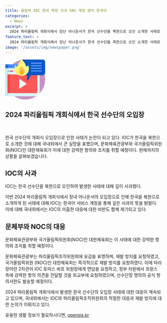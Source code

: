 ```yaml
---
title: 올림픽 IOC 한국 북한 사과 SNS 계정 영어 한국어
categories:
  - News
excerpt: >
  2024 파리올림픽 개회식에서 장난 아나운서가 한국 선수단을 북한으로 오인 소개한 사태로 국제올림픽위원회(IOC)가 사과했다. 이에 문화체육관광부는 파리올림픽조직위원회에 유감 표명하고, 국가올림픽위원회는 재발 방지를 요청했다. 대한체육회는 항의서한을 보낼 예정이며, 정부는 프랑스 측에 강력한 항의를 전달할 것을 외교부에 요청했다. (150자)
feature_text: >
  2024 파리올림픽 개회식에서 장난 아나운서가 한국 선수단을 북한으로 오인 소개한 사태로 국제올림픽위원회(IOC)가 사과했다. 이에 문화체육관광부는 파리올림픽조직위원회에 유감 표명하고, 국가올림픽위원회는 재발 방지를 요청했다. 대한체육회는 항의서한을 보낼 예정이며, 정부는 프랑스 측에 강력한 항의를 전달할 것을 외교부에 요청했다. (150자)
image: '/assets/img/newspaper.png'
---
```


<p><img src="/assets/img/news.png" alt="rentncar 속보" /></p>

<h2 data-ke-size="size26">2024 파리올림픽 개회식에서 한국 선수단의 오입장</h2>

<p data-ke-size="size16">&nbsp;</p>

<p>한국 선수단의 개회식 오입장으로 인한 사태가 논란이 되고 있다. IOC가 한국을 북한으로 소개한 것에 대해 국내외에서 큰 실망을 표했으며, 문화체육관광부와 국가올림픽위원회(NOC)인 대한체육회가 이에 대한 강력한 항의와 조치를 취할 예정이다. 현재까지의 상황을 살펴보겠습니다.</p>

<h2 data-ke-size="size26">IOC의 사과</h2>

<p data-ke-size="size16">IOC는 한국 선수단을 북한으로 오인하여 발생한 사태에 대해 깊이 사과했다.</p>

<p>이번 2024 파리올림픽 개회식에서 장내 아나운서의 오입장으로 인해 한국을 북한으로 소개하게 된 사태에 대해 IOC는 한국어 서비스 계정을 통해 깊은 사과의 뜻을 밝혔다. 이에 대해 국내외에서는 IOC의 미흡한 대응에 대한 비판도 함께 제기되고 있다.</p>

<h2 data-ke-size="size26">문체부와 NOC의 대응</h2>

<p data-ke-size="size16">문화체육관광부와 국가올림픽위원회(NOC)인 대한체육회는 이 사태에 대한 강력한 항의와 조치를 취할 예정이다.</p>

<p>문화체육관광부는 파리올림픽조직위원회에 유감을 표명하며, 재발 방지를 요청하였고, 국가올림픽위원 (NOC)인 대한체육회는 즉각적으로 재발 방지를 요청하였다. 이에 따라 장미란 2차관이 IOC 토마스 바흐 위원장에게 면담을 요청하고, 정부 차원에서 프랑스 측에 강력한 항의 의견을 전달할 것을 외교부에 요청하였으며, 선수단장 명의의 공식 항의서한도 발송할 예정이다.</p>

<p>2024 파리올림픽 개회식에서 발생한 한국 선수단의 오입장 사태에 대한 대응이 계속되고 있으며, 국내외에서는 IOC와 파리올림픽조직위원회의 적절한 대응과 재발 방지에 대한 논의가 이뤄지고 있다.</p>
유용한 생활 정보가 필요하시다면, <a href="https://opensis.kr" rel="dofollow">opensis.kr</a>


